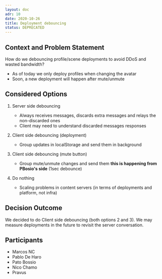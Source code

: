 ```yaml
---
layout: doc
adr: 10
date: 2020-10-26
title: Deployment debouncing
status: DEPRECATED
---
```


## Context and Problem Statement

How do we debouncing profile/scene deployments to avoid DDoS and wasted bandwidth?

- As of today we only deploy profiles when changing the avatar
- Soon, a new deployment will happen after mute/unmute

## Considered Options

1. Server side debouncing
    * Always receives messages, discards extra messages and relays the non-discarded ones
    * Client may need to understand discarded messages responses

2. Client side debouncing (deployment)
    * Group updates in localStorage and send them in background

3. Client side debouncing (mute button)
    * Group mute/unmute changes and send them **this is happening from PBosio's side** (1sec debounce)

4. Do nothing
    * Scaling problems in content servers (in terms of deployments and platform, not infra)


## Decision Outcome

We decided to do Client side debouncing (both options 2 and 3). We may measure deployments in the future to revisit the server conversation.

## Participants

- Marcos NC
- Pablo De Haro
- Pato Bossio
- Nico Chamo
- Pravus
